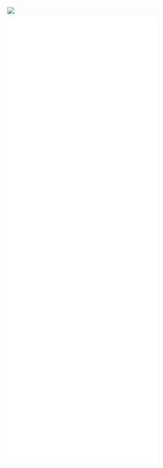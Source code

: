 ![](https://komarev.com/ghpvc/?username=omaarelamri&color=brightgreen&style=plastic) <br>
![Metrics](/github-metrics.svg) 


